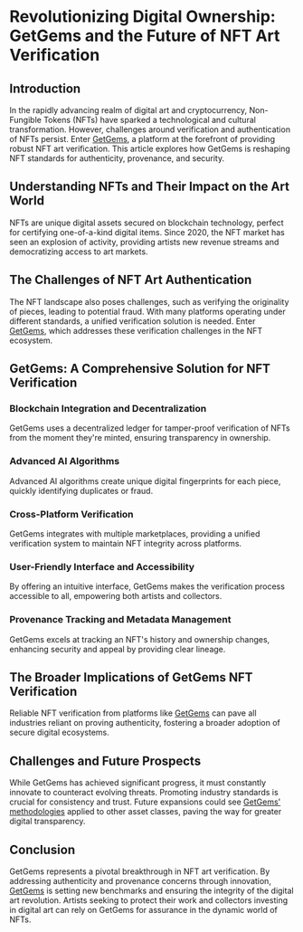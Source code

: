 # Revolutionizing Digital Ownership: GetGems and the Future of NFT Art Verification

## Introduction

In the rapidly advancing realm of digital art and cryptocurrency, Non-Fungible Tokens (NFTs) have sparked a technological and cultural transformation. However, challenges around verification and authentication of NFTs persist. Enter [GetGems](https://getgems.io/), a platform at the forefront of providing robust NFT art verification. This article explores how GetGems is reshaping NFT standards for authenticity, provenance, and security.

## Understanding NFTs and Their Impact on the Art World

NFTs are unique digital assets secured on blockchain technology, perfect for certifying one-of-a-kind digital items. Since 2020, the NFT market has seen an explosion of activity, providing artists new revenue streams and democratizing access to art markets.

## The Challenges of NFT Art Authentication

The NFT landscape also poses challenges, such as verifying the originality of pieces, leading to potential fraud. With many platforms operating under different standards, a unified verification solution is needed. Enter [GetGems](https://getgems.io/), which addresses these verification challenges in the NFT ecosystem.

## GetGems: A Comprehensive Solution for NFT Verification

### Blockchain Integration and Decentralization

GetGems uses a decentralized ledger for tamper-proof verification of NFTs from the moment they're minted, ensuring transparency in ownership.

### Advanced AI Algorithms

Advanced AI algorithms create unique digital fingerprints for each piece, quickly identifying duplicates or fraud.

### Cross-Platform Verification

GetGems integrates with multiple marketplaces, providing a unified verification system to maintain NFT integrity across platforms.

### User-Friendly Interface and Accessibility

By offering an intuitive interface, GetGems makes the verification process accessible to all, empowering both artists and collectors.

### Provenance Tracking and Metadata Management

GetGems excels at tracking an NFT's history and ownership changes, enhancing security and appeal by providing clear lineage.

## The Broader Implications of GetGems NFT Verification

Reliable NFT verification from platforms like [GetGems](https://getgems.io/) can pave all industries reliant on proving authenticity, fostering a broader adoption of secure digital ecosystems.

## Challenges and Future Prospects

While GetGems has achieved significant progress, it must constantly innovate to counteract evolving threats. Promoting industry standards is crucial for consistency and trust. Future expansions could see [GetGems' methodologies](https://getgems.io/) applied to other asset classes, paving the way for greater digital transparency.

## Conclusion

GetGems represents a pivotal breakthrough in NFT art verification. By addressing authenticity and provenance concerns through innovation, [GetGems](https://getgems.io/) is setting new benchmarks and ensuring the integrity of the digital art revolution. Artists seeking to protect their work and collectors investing in digital art can rely on GetGems for assurance in the dynamic world of NFTs.